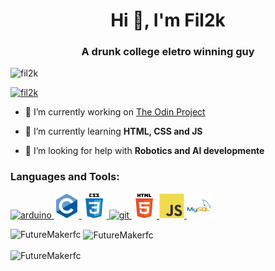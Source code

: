 <h1 align="center">Hi 👋, I'm Fil2k</h1>
<h3 align="center">A drunk college eletro winning guy</h3>

<p align="left"> <img src="https://komarev.com/ghpvc/?username=fil2k&label=Profile%20views&color=0e75b6&style=flat" alt="fil2k" /> </p>

<p align="left"> <a href="https://github.com/ryo-ma/github-profile-trophy"><img src="https://github-profile-trophy.vercel.app/?username=fil2k" alt="fil2k" /></a> </p>

- 🔭 I’m currently working on [The Odin Project](https://www.theodinproject.com/)

- 🌱 I’m currently learning **HTML, CSS and JS**

- 🤝 I’m looking for help with **Robotics and AI developmente**

<p align="left">
</p>

<h3 align="left">Languages and Tools:</h3>
<p align="left"> <a href="https://www.arduino.cc/" target="_blank" rel="noreferrer"> <img src="https://cdn.worldvectorlogo.com/logos/arduino-1.svg" alt="arduino" width="40" height="40"/> </a> <a href="https://www.cprogramming.com/" target="_blank" rel="noreferrer"> <img src="https://raw.githubusercontent.com/devicons/devicon/master/icons/c/c-original.svg" alt="c" width="40" height="40"/> </a> <a href="https://www.w3schools.com/css/" target="_blank" rel="noreferrer"> <img src="https://raw.githubusercontent.com/devicons/devicon/master/icons/css3/css3-original-wordmark.svg" alt="css3" width="40" height="40"/> </a> <a href="https://git-scm.com/" target="_blank" rel="noreferrer"> <img src="https://www.vectorlogo.zone/logos/git-scm/git-scm-icon.svg" alt="git" width="40" height="40"/> </a> <a href="https://www.w3.org/html/" target="_blank" rel="noreferrer"> <img src="https://raw.githubusercontent.com/devicons/devicon/master/icons/html5/html5-original-wordmark.svg" alt="html5" width="40" height="40"/> </a> <a href="https://developer.mozilla.org/en-US/docs/Web/JavaScript" target="_blank" rel="noreferrer"> <img src="https://raw.githubusercontent.com/devicons/devicon/master/icons/javascript/javascript-original.svg" alt="javascript" width="40" height="40"/> </a> <a href="https://www.mysql.com/" target="_blank" rel="noreferrer"> <img src="https://raw.githubusercontent.com/devicons/devicon/master/icons/mysql/mysql-original-wordmark.svg" alt="mysql" width="40" height="40"/> </a> </p>

<p><img align="left" src="https://github-readme-stats.vercel.app/api/top-langs?username=FutureMakerfc&show_icons=true&locale=en&layout=compact" alt="FutureMakerfc" /></p>

<p>&nbsp;<img align="center" src="https://github-readme-stats.vercel.app/api?username=FutureMakerfc&show_icons=true&locale=en" alt="FutureMakerfc" /></p>

<p><img align="center" src="https://github-readme-streak-stats.herokuapp.com/?user=FutureMakerfck&" alt="FutureMakerfc" /></p>

